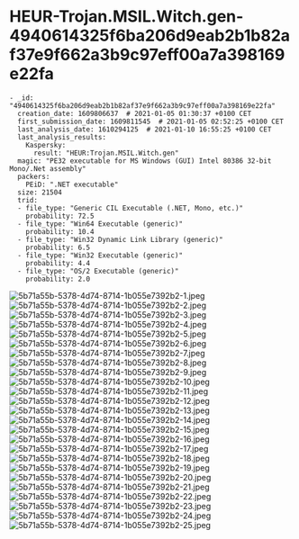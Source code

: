 # HEUR-Trojan.MSIL.Witch.gen-4940614325f6ba206d9eab2b1b82af37e9f662a3b9c97eff00a7a398169e22fa

```
- _id: "4940614325f6ba206d9eab2b1b82af37e9f662a3b9c97eff00a7a398169e22fa"
  creation_date: 1609806637  # 2021-01-05 01:30:37 +0100 CET
  first_submission_date: 1609811545  # 2021-01-05 02:52:25 +0100 CET
  last_analysis_date: 1610294125  # 2021-01-10 16:55:25 +0100 CET
  last_analysis_results: 
    Kaspersky: 
      result: "HEUR:Trojan.MSIL.Witch.gen"
  magic: "PE32 executable for MS Windows (GUI) Intel 80386 32-bit Mono/.Net assembly"
  packers: 
    PEiD: ".NET executable"
  size: 21504
  trid: 
  - file_type: "Generic CIL Executable (.NET, Mono, etc.)"
    probability: 72.5
  - file_type: "Win64 Executable (generic)"
    probability: 10.4
  - file_type: "Win32 Dynamic Link Library (generic)"
    probability: 6.5
  - file_type: "Win32 Executable (generic)"
    probability: 4.4
  - file_type: "OS/2 Executable (generic)"
    probability: 2.0
```

![5b71a55b-5378-4d74-8714-1b055e7392b2-1.jpeg](5b71a55b-5378-4d74-8714-1b055e7392b2-1.jpeg)
![5b71a55b-5378-4d74-8714-1b055e7392b2-2.jpeg](5b71a55b-5378-4d74-8714-1b055e7392b2-2.jpeg)
![5b71a55b-5378-4d74-8714-1b055e7392b2-3.jpeg](5b71a55b-5378-4d74-8714-1b055e7392b2-3.jpeg)
![5b71a55b-5378-4d74-8714-1b055e7392b2-4.jpeg](5b71a55b-5378-4d74-8714-1b055e7392b2-4.jpeg)
![5b71a55b-5378-4d74-8714-1b055e7392b2-5.jpeg](5b71a55b-5378-4d74-8714-1b055e7392b2-5.jpeg)
![5b71a55b-5378-4d74-8714-1b055e7392b2-6.jpeg](5b71a55b-5378-4d74-8714-1b055e7392b2-6.jpeg)
![5b71a55b-5378-4d74-8714-1b055e7392b2-7.jpeg](5b71a55b-5378-4d74-8714-1b055e7392b2-7.jpeg)
![5b71a55b-5378-4d74-8714-1b055e7392b2-8.jpeg](5b71a55b-5378-4d74-8714-1b055e7392b2-8.jpeg)
![5b71a55b-5378-4d74-8714-1b055e7392b2-9.jpeg](5b71a55b-5378-4d74-8714-1b055e7392b2-9.jpeg)
![5b71a55b-5378-4d74-8714-1b055e7392b2-10.jpeg](5b71a55b-5378-4d74-8714-1b055e7392b2-10.jpeg)
![5b71a55b-5378-4d74-8714-1b055e7392b2-11.jpeg](5b71a55b-5378-4d74-8714-1b055e7392b2-11.jpeg)
![5b71a55b-5378-4d74-8714-1b055e7392b2-12.jpeg](5b71a55b-5378-4d74-8714-1b055e7392b2-12.jpeg)
![5b71a55b-5378-4d74-8714-1b055e7392b2-13.jpeg](5b71a55b-5378-4d74-8714-1b055e7392b2-13.jpeg)
![5b71a55b-5378-4d74-8714-1b055e7392b2-14.jpeg](5b71a55b-5378-4d74-8714-1b055e7392b2-14.jpeg)
![5b71a55b-5378-4d74-8714-1b055e7392b2-15.jpeg](5b71a55b-5378-4d74-8714-1b055e7392b2-15.jpeg)
![5b71a55b-5378-4d74-8714-1b055e7392b2-16.jpeg](5b71a55b-5378-4d74-8714-1b055e7392b2-16.jpeg)
![5b71a55b-5378-4d74-8714-1b055e7392b2-17.jpeg](5b71a55b-5378-4d74-8714-1b055e7392b2-17.jpeg)
![5b71a55b-5378-4d74-8714-1b055e7392b2-18.jpeg](5b71a55b-5378-4d74-8714-1b055e7392b2-18.jpeg)
![5b71a55b-5378-4d74-8714-1b055e7392b2-19.jpeg](5b71a55b-5378-4d74-8714-1b055e7392b2-19.jpeg)
![5b71a55b-5378-4d74-8714-1b055e7392b2-20.jpeg](5b71a55b-5378-4d74-8714-1b055e7392b2-20.jpeg)
![5b71a55b-5378-4d74-8714-1b055e7392b2-21.jpeg](5b71a55b-5378-4d74-8714-1b055e7392b2-21.jpeg)
![5b71a55b-5378-4d74-8714-1b055e7392b2-22.jpeg](5b71a55b-5378-4d74-8714-1b055e7392b2-22.jpeg)
![5b71a55b-5378-4d74-8714-1b055e7392b2-23.jpeg](5b71a55b-5378-4d74-8714-1b055e7392b2-23.jpeg)
![5b71a55b-5378-4d74-8714-1b055e7392b2-24.jpeg](5b71a55b-5378-4d74-8714-1b055e7392b2-24.jpeg)
![5b71a55b-5378-4d74-8714-1b055e7392b2-25.jpeg](5b71a55b-5378-4d74-8714-1b055e7392b2-25.jpeg)
